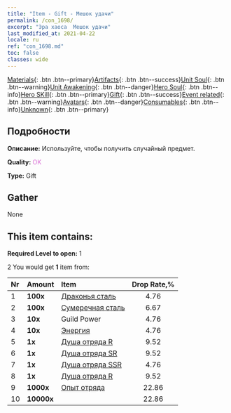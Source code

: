```yaml
---
title: "Item - Gift - Мешок удачи"
permalink: /con_1698/
excerpt: "Эра хаоса  Мешок удачи"
last_modified_at: 2021-04-22
locale: ru
ref: "con_1698.md"
toc: false
classes: wide
---
```

 [Materials](/ItemsRU/){: .btn .btn--primary}[Artifacts](/ItemsRU/Artifacts/){: .btn .btn--success}[Unit Soul](/ItemsRU/UnitSoul/){: .btn .btn--warning}[Unit Awakening](/ItemsRU/UnitAwakening/){: .btn .btn--danger}[Hero Soul](/ItemsRU/HeroSoul/){: .btn .btn--info}[Hero SKill](/ItemsRU/HeroSkill/){: .btn .btn--primary}[Gift](/ItemsRU/Gift/){: .btn .btn--success}[Event related](/ItemsRU/Events/){: .btn .btn--warning}[Avatars](/ItemsRU/Avatars/){: .btn .btn--danger}[Consumables](/ItemsRU/Consumables/){: .btn .btn--info}[Unknown](/ItemsRU/Unknown/){: .btn .btn--primary}

## Подробности
 **Описание:** Используйте, чтобы получить случайный предмет.

 **Quality:** <span style="color: #DA70D6">OK</span>

 **Type:** Gift

## Gather

  None

## This item contains:

 **Required Level to open:** 1

 2 You would get **1** item  from:

  | Nr | Amount |     Item    | Drop Rate,% |
  |:---|:-------|:------------|:---------:|
  | 1 |  **100x** | [Драконья сталь](/ru/Items/con_880/) | 4.76 | 
  | 2 |  **100x** | [Сумеречная сталь](/ru/Items/con_881/) | 6.67 | 
  | 3 |  **10x** | Guild Power | 4.76 | 
  | 4 |  **10x** | [Энергия](/ru/Items/con_900/) | 4.76 | 
  | 5 |  **1x** | [Душа отряда R](/ru/Items/con_533/) | 9.52 | 
  | 6 |  **1x** | [Душа отряда SR](/ru/Items/con_534/) | 9.52 | 
  | 7 |  **1x** | [Душа отряда SSR](/ru/Items/con_535/) | 4.76 | 
  | 8 |  **1x** | [Душа отряда R](/ru/Items/con_533/) | 9.52 | 
  | 9 |  **1000x** | [Опыт отряда](/ru/Items/con_902/) | 22.86 | 
  | 10 |  **10000x** | <i class="fas fa-coins"/> | 22.86 | 
